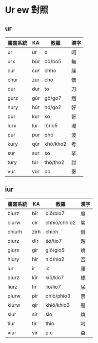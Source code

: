 # Ur ew 對照

## ur

| 書寫系統 | KA | 教羅 | 漢字 |
| --- | --- | --- | --- |
| ur | ur | o | 呵 |
| urx | bûr | bô/bo5 | 無 |
| cur | cur | chho | 臊 |
| chur | zur | cho | 慒 |
| dur | dur | to | 刀 |
| gurz | gūr | gō/go7 | 餓 |
| hury | húr | hó/go2 | 好 |
| qur | kur | ko | 哥 |
| lurx | lûr | lô/lo5 | 濁 |
| pur | pur | pho | 波 |
| kury | qúr | khó/kho2 | 考 |
| sur | sur | so | 挲 |
| tury | túr | thó/tho2 | 討 |
| vur | vur | po | 褒 |

## iur

| 書寫系統 | KA | 教羅 | 漢字 |
| --- | --- | --- | --- |
| biurz | bīr | biō/bio7 | 廟 |
| ciurw | cìr | chhiò/chhio2 | 笑 |
| chiurh | zirh | chioh | 借 |
| diurz | dīr | tiō/tio7 | 趙 |
| giurx | gîr | giô/gio5 | 蟯 |
| hiury | hír | hió/hio2 | 否 |
| iur | ir | io | 腰 |
| qiurz | kīr | kiō/kio7 | 轎 |
| liurz | līr | liō/lio7 | 尿 |
| piurw | pìr | phiò/phio3 | 票 |
| kiurw | qìr | khiò/khio3 | 寇 |
| siur | sir | sio | 燒 |
| tiur | tir | thio | 叼 |
| viur | vir | pio | 猋 |

